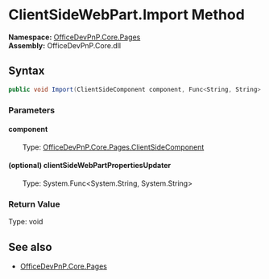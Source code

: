 # ClientSideWebPart.Import Method  
  

**Namespace:** [OfficeDevPnP.Core.Pages](OfficeDevPnP.Core.Pages.md)  
**Assembly:** OfficeDevPnP.Core.dll  
## Syntax
```C#
public void Import(ClientSideComponent component, Func<String, String> clientSideWebPartPropertiesUpdater)
```
### Parameters
#### component  
&emsp;&emsp;Type: [OfficeDevPnP.Core.Pages.ClientSideComponent](OfficeDevPnP.Core.Pages.ClientSideComponent.md)  

#### (optional) clientSideWebPartPropertiesUpdater  
&emsp;&emsp;Type: System.Func<System.String, System.String>  

### Return Value
Type: void  

## See also
- [OfficeDevPnP.Core.Pages](OfficeDevPnP.Core.Pages.md)
